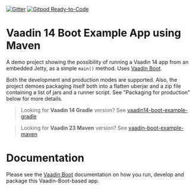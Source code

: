 [![Gitter](https://badges.gitter.im/Join%20Chat.svg)](https://gitter.im/vaadin-flow/Lobby#?utm_source=badge&utm_medium=badge&utm_campaign=pr-badge)
[![Gitpod Ready-to-Code](https://img.shields.io/badge/Gitpod-Ready--to--Code-blue?logo=gitpod)](https://gitpod.io/#https://github.com/mvysny/vaadin14-boot-example-maven)

# Vaadin 14 Boot Example App using Maven

A demo project showing the possibility of running a Vaadin 14 app from an
embedded Jetty, as a simple `main()` method. Uses [Vaadin Boot](https://github.com/mvysny/vaadin-boot).

Both the development and production modes are supported. Also, the project
demoes packaging itself both into a flatten uberjar and a zip file containing
a list of jars and a runner script. See "Packaging for production" below
for more details.

> Looking for **Vaadin 14 Gradle** version? See [vaadin14-boot-example-gradle](https://github.com/mvysny/vaadin14-boot-example-gradle)

> Looking for **Vaadin 23 Maven** version? See [vaadin-boot-example-maven](https://github.com/mvysny/vaadin-boot-example-maven)

# Documentation

Please see the [Vaadin Boot](https://github.com/mvysny/vaadin-boot) documentation
on how you run, develop and package this Vaadin-Boot-based app.
